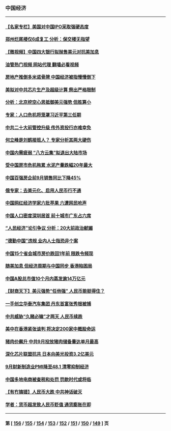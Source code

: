 ### 中国经济
---
#### [【名家专栏】美国对中国IPO采取强硬态度](../../pages/ncid283/n13838731.md?10051245) 
#### [郑州烂尾楼仅6成复工 分析：保交楼无指望](../../pages/ncid283/n13838860.md?10051245) 
#### [【微视频】中国四大银行拟抛售美元对抗美加息](../../pages/ncid283/n13838787.md?10051245) 
#### [油管热门视频 网站代理 翻墙必看视频](http://209.222.30.114:81/youtube.html?10051245)
#### [房地产推倒多米诺骨牌 中国经济被指慢慢倒下](../../pages/ncid283/n13838727.md?10051245) 
#### [美拟对中共芯片生产及超级计算 祭出严格限制](../../pages/ncid283/n13838241.md?10051245) 
#### [分析：北京挖空心思抵御美元强势 但胜算小](../../pages/ncid283/n13838226.md?10051245) 
#### [专家：人口危机将笼罩习近平第三任期](../../pages/ncid283/n13837863.md?10051245) 
#### [中共二十大前管控升级 传外资投行亦难幸免](../../pages/ncid283/n13837738.md?10051245) 
#### [何立峰是刘鹤接班人？ 专家分析其两大硬伤](../../pages/ncid283/n13837737.md?10051245) 
#### [中国内需疲弱 “八方云集”拟退出大陆市场](../../pages/ncid283/n13837811.md?10051245) 
#### [受中国房市危机拖累 水泥产量跌幅20年最大](../../pages/ncid283/n13837657.md?10051245) 
#### [中国百强房企前9月销售同比下降45%](../../pages/ncid283/n13837475.md?10051245) 
#### [俄专家：去美元化、启用人民币行不通](../../pages/ncid283/n13837392.md?10051245) 
#### [中国网红经济学家六批苹果 六遭网民呛声](../../pages/ncid283/n13837125.md?10051245) 
#### [中国人口密度深圳居首 前十城市广东占六席](../../pages/ncid283/n13837109.md?10051245) 
#### [“人民经济”论引争议 分析：20大前政治献媚](../../pages/ncid283/n13837230.md?10051245) 
#### [“德勤中国”违规 业内人士指恐非个案](../../pages/ncid283/n13837045.md?10051245) 
#### [中国15个省会城市房价跌回1年前 限跌令频现](../../pages/ncid283/n13836988.md?10051245) 
#### [随美加息 但经济周期与中国同步 香港陷困局](../../pages/ncid283/n13836895.md?10051245) 
#### [中国A股总市值10个月内蒸发逾14万亿元](../../pages/ncid283/n13836954.md?10051245) 
#### [【财商天下】美元强势“任他强” 人民币能挺得住？](../../pages/ncid283/n13836431.md?10051245) 
#### [一手创立华泰汽车集团 丹东首富张秀根被捕](../../pages/ncid283/n13836425.md?10051245) 
#### [中共威胁“久赌必输”才两天 人民币续跌](../../pages/ncid283/n13836354.md?10051245) 
#### [美中在香港紧张谈判 将决定200家中概股命运](../../pages/ncid283/n13834602.md?10051245) 
#### [猪肉价飙升 中共9月投放猪肉储备量达单月最高](../../pages/ncid283/n13833134.md?10051245) 
#### [深化芯片联盟抗共 日本向美光投资3.2亿美元](../../pages/ncid283/n13836337.md?10051245) 
#### [9月财新制造业PMI降至48.1 清零抑制经济](../../pages/ncid283/n13836244.md?10051245) 
#### [中国多地电商被查税和处罚 罚款时代或将临](../../pages/ncid283/n13836048.md?10051245) 
#### [【有冇搞错】人民币大跌 中共神话破灭](../../pages/ncid283/n13835616.md?10051245) 
#### [学者：货币超发致人民币贬值 通货膨胀在即](../../pages/ncid283/n13836134.md?10051245) 

---
#### 第 [ [156](./156.md?10051245) / [155](./155.md?10051245) / [154](./154.md?10051245) / [153](./153.md?10051245) / [152](./152.md?10051245) / [151](./151.md?10051245) / [150](./150.md?10051245) / [149](./149.md?10051245) ] 页
